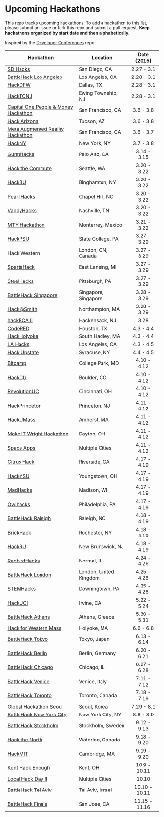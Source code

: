 Upcoming Hackathons
=====================

This repo tracks upcoming hackathons. To add a hackathon to this list, please submit an issue or fork this repo and submit a pull request. **Keep hackathons organized by start date and then alphabetically.**

Inspired by the [Developer Conferences](https://github.com/MurtzaM/Developer-Conferences) repo.

| Hackathon                                                | Location        | Date (2015)            |
| -------------------------------------------------------------- |-------------  | :---------------------:|
| [SD Hacks](http://sdhacks.io) | San Diego, CA | 2.27 - 3.1 |
| [BattleHack Los Angeles](https://2015.battlehack.org/los_angeles) | Los Angeles, CA | 2.28 - 3.1 |
| [HackDFW](http://hackdfw.com/) | Dallas, TX | 2.28 - 3.1 |
| [HackTCNJ](http://hacktcnj2015.splashthat.com/) | Ewing Township, NJ | 2.28 - 3.1 |
| [Capital One People & Money Hackathon](https://www.eventbrite.com/e/capital-one-people-money-hackathon-50k-prizes-registration-15560583123) | San Francisco, CA | 3.6 - 3.8 |
| [Hack Arizona](http://hackarizona.org/) | Tucson, AZ | 3.6 - 3.8 |
| [Meta Augmented Reality Hackathon](http://www.eventbrite.com/e/meta-augmented-reality-hackathon-in-san-francisco-tickets-15195038770) | San Francisco, CA | 3.6 - 3.7 |
| [HackNY](http://hackny.org/a/) | New York, NY | 3.7 - 3.8 |
| [GunnHacks](http://gunnhacks.com/) | Palo Alto, CA | 3.14 - 3.15 |
| [Hack the Commute](http://hackthecommute.seattle.gov/2015/01/13/hackthecommute) | Seattle, WA | 3.20 - 3.22 |
| [HackBU](http://hackathon.hackbu.org/) | Binghamton, NY | 3.20 - 3.22 |
| [Pearl Hacks](http://www.pearlhacks.com/) | Chapel Hill, NC | 3.20 - 3.22 |
| [VandyHacks](http://www.vandyhacks.org/) | Nashville, TN | 3.20 - 3.22 |
| [MTY Hackathon](http://monterrey.acm.org/hackathon.html) | Monterrey, Mexico | 3.21 - 3.22 |
| [HackPSU](http://www.hackpsu.com/) | State College, PA | 3.27 - 3.29 |
| [Hack Western](http://hackwestern.com/) | London, ON, Canada | 3.27 - 3.29 |
| [SpartaHack](http://www.spartahack.com/) | East Lansing, MI | 3.27 - 3.29 |
| [SteelHacks](http://steelhacks.pittcsc.org/) | Pittsburgh, PA | 3.27 - 3.29 |
| [BattleHack Singapore](https://2015.battlehack.org/singapore) | Singapore, Singapore | 3.28 - 3.29 |
| [Hack@Smith](http://www.hackatsmith.org/) | Northampton, MA | 3.28 - 3.29 |
| [hackBCA II](http://hackbca.com/) | Hackensack, NJ | 3.28 |
| [CodeRED](http://codered.cougarcs.com/) | Houston, TX | 4.3 - 4.4 |
| [HackHolyoke](http://hackholyoke.org/) | South Hadley, MA | 4.3 - 4.4 |
| [LA Hacks](http://www.lahacks.com/) | Los Angeles, CA | 4.3 - 4.5 |
| [Hack Upstate](http://hackupstate.com/) | Syracuse, NY | 4.4 - 4.5 |
| [Bitcamp](https://bitca.mp) | College Park, MD | 4.10 - 4.12 |
| [HackCU](http://hackcu.org/) | Boulder, CO | 4.10 - 4.12 |
| [RevolutionUC](http://revolutionuc.com/) | Cincinnati, OH | 4.10 - 4.12 |
| [HackPrinceton](https://hackprinceton.com/) | Princeton, NJ | 4.11 - 4.12 |
| [HackUMass](http://hackumass.com/) | Amherst, MA | 4.11 - 4.12 |
| [Make IT Wright Hackathon](http://www.makeitwright.org/) | Dayton, OH | 4.11 - 4.12 |
| [Space Apps](https://2015.spaceappschallenge.org/) | Multiple Cities | 4.11 - 4.12 |
| [Citrus Hack](http://citrushack.com/) | Riverside, CA | 4.17 - 4.19 |
| [HackYSU](http://www.hackysu.com/) | Youngstown, OH | 4.17 - 4.19 |
| [MadHacks](https://madhacks.org) | Madison, WI | 4.17 - 4.19 |
| [Owlhacks](http://www.owlhacks.com/) | Philadelphia, PA | 4.17 - 4.19 |
| [BattleHack Raleigh](https://2015.battlehack.org/raleigh) | Raleigh, NC | 4.18 - 4.19 |
| [BrickHack](http://brickhack.io) | Rochester, NY | 4.18 - 4.19 |
| [HackRU](http://hackru.org) | New Brunswick, NJ | 4.18 - 4.19 |
| [RedbirdHacks](http://redbirdhacks.org/) | Normal, IL | 4.24 - 4.26 |
| [BattleHack London](https://2015.battlehack.org/london) | London, United Kingdom | 4.25 - 4.26 |
| [STEMHacks](http://www.stemhacks.com/) | Downingtown, PA | 4.25 - 4.26 |
| [HackUCI](http://hackuci.com/) | Irvine, CA | 5.22 - 5.24 |
| [BattleHack Athens](https://2015.battlehack.org/athens) | Athens, Greece | 5.30 - 5.31 |
| [Hack for Western Mass](http://hackforwesternmass.org/) | Holyoke, MA | 6.6 - 6.8 |
| [BattleHack Tokyo](https://2015.battlehack.org/tokyo) | Tokyo, Japan | 6.13 - 6.14 |
| [BattleHack Berlin](https://2015.battlehack.org/berlin) | Berlin, Germany | 6.20 - 6.21 |
| [BattleHack Chicago](https://2015.battlehack.org/chicago) | Chicago, IL | 6.27 - 6.28 |
| [BattleHack Venice](https://2015.battlehack.org/venice) | Venice, Italy | 7.11 - 7.12 |
| [BattleHack Toronto](https://2015.battlehack.org/toronto) | Toronto, Canada | 7.18 - 7.19 |
| [Global Hackathon Seoul](http://seoul.globalhackathon.io/) | Seoul, Korea | 7.29 - 8.1 |
| [BattleHack New York City](https://2015.battlehack.org/new_york_city) | New York City, NY | 8.8 - 8.9 |
| [BattleHack Stockholm](https://2015.battlehack.org/stockholm) | Stockholm, Sweden | 9.12 - 9.13 |
| [Hack the North](http://hackthenorth.com) | Waterloo, Canada | 9.18 - 9.20 |
| [HackMIT](https://hackmit.org) | Cambridge, MA | 9.19 - 9.20 |
| [Kent Hack Enough](http://khe.io) | Kent, OH | 10.9 - 10.11 |
| [Local Hack Day II](http://localhackday.mlh.io/) | Multiple Cities | 10.10 |
| [BattleHack Tel Aviv](https://2015.battlehack.org/tel_aviv) | Tel Aviv, Israel | 10.10 - 10.11 |
| [BattleHack Finals](https://2014.battlehack.org/finals) | San Jose, CA | 11.15 - 11.16 |
